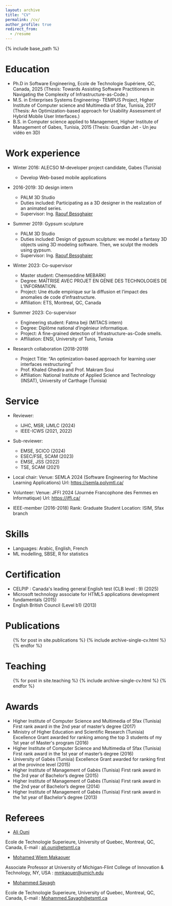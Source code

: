 ```yaml
---
layout: archive
title: "CV"
permalink: /cv/
author_profile: true
redirect_from:
  - /resume
---
```


{% include base_path %}

Education
======
* Ph.D in Software Engineering, Ecole de Technologie Supériere, QC, Canada, 2025 (Thesis: Towards Assisting Software Practitioners in Navigating the Complexity of Infrastructure-as-Code.)
* M.S. in Enterprises Systems Engineering- TEMPUS Project, Higher Institute of Computer science and Multimedia of Sfax, Tunisia, 2017 (Thesis: An Optimization-based approach for Usability Assessment of Hybrid Mobile User Interfaces.)
* B.S. in Computer science applied to Management, Higher Institute of Management of Gabes, Tunisia, 2015 (Thesis: Guardian Jet - Un jeu vidéo en 3D)


Work experience
======

* Winter 2016: ALECSO M-developer project candidate, Gabes (Tunisia)
  * Develop Web-based mobile applications
                
* 2016-2019: 3D design intern
  * PALM 3D Studio 
  * Duties included: Participating as a 3D designer in the realization of an animated series.
  * Supervisor: Ing. [Raouf Bessghaier](https://www.linkedin.com/in/bessghaier-raouf/)

* Summer 2019: Gypsum sculpture
  * PALM 3D Studio 
  * Duties included: Design of gypsum sculpture: we model a fantasy 3D objects using 3D modeling software. Then, we sculpt the models using gypsum.
  * Supervisor: Ing. [Raouf Bessghaier](https://www.linkedin.com/in/bessghaier-raouf/)
    
* Winter 2023: Co-supervisor
   * Master student: Chemseddine MEBARKI
   * Degree: MAÎTRISE AVEC PROJET EN GÉNIE DES TECHNOLOGIES DE L’INFORMATION.
   * Project: Une étude empirique sur la diffusion et l’impact des anomalies de code d’infrastructure.
   * Affiliation: ETS, Montreal, QC, Canada
 
* Summer 2023: Co-supervisor
   * Engineering student: Fatma beji (MITACS intern)
   * Degree: Diplôme national d’ingénieur informatique.
   * Project: A fine-grained detection of Infrastructure-as-Code smells.
   * Affiliation: ENSI, University of Tunis, Tunisia

* Research collaboration (2018-2019)
   * Project Title: “An optimization-based approach for learning user interfaces restructuring”
   * Prof. Khaled Ghedira and Prof. Makram Soui
   * Affiliation: National Institute of Applied Science and Technology (INSAT), University of Carthage (Tunisia)

Service
======

* Reviewer:
  - IJHC, MSR, IJMLC (2024)
  - IEEE-ICWS (2021, 2022)
    
* Sub-reviewer:
  - EMSE, SCICO (2024)
  - ESEC/FSE, SCAM (2023)
  - EMSE, JSS (2022)
  - TSE, SCAM (2021)
  
 * Local chair:
   Venue: SEMLA 2024 (Software Engineering for Machine Learning Applications)
   Url: https://semla.polymtl.ca/
   
* Volunteer:
   Venue: JFFI 2024 (Journée Francophone des Femmes en Informatique)
   Url: https://jffi.ca/

* IEEE-member (2016-2018)
  Rank: Graduate Student
  Location: ISIM, Sfax branch  
  
  
  
Skills
======
* Languages: Arabic, English, French
* ML modelling, SBSE, R for statistics
  

Certification
======
* CELPIP : Canada's leading general English test (CLB level : 9) (2025)
* Microsoft technology associate for HTML5 applications development fundamentals (2015)
* English British Council (Level b1) (2013)


Publications
======
  <ul>{% for post in site.publications %}
    {% include archive-single-cv.html %}
  {% endfor %}</ul>
  

Teaching
======
  <ul>{% for post in site.teaching %}
    {% include archive-single-cv.html %}
  {% endfor %}</ul>
  
Awards
======

* Higher Institute of Computer Science and Multimedia of Sfax (Tunisia) 
First rank award in the 2nd year of master’s degree (2017)
* Ministry of Higher Education and Scientific Research (Tunisia)
Excellence Grant awarded for ranking among the top 3 students of my 1st year of Master's program (2016)
* Higher Institute of Computer Science and Multimedia of Sfax (Tunisia) 
First rank award in the 1st year of master’s degree (2016)
* University of Gabès (Tunisia)
Excellence Grant awarded for ranking first at the province level (2015)
* Higher Institute of Management of Gabès (Tunisia)
First rank award in the 3rd year of Bachelor’s degree (2015)
* Higher Institute of Management of Gabès (Tunisia)
First rank award in the 2nd year of Bachelor’s degree (2014)
* Higher Institute of Management of Gabès (Tunisia)
First rank award in the 1st year of Bachelor’s degree (2013)

Referees
======  

* [Ali Ouni](https://ouniali.github.io)
  
Ecole de Technologie Superieure, University of Quebec, Montreal, QC, Canada, E-mail : ali.ouni@etsmtl.ca

* [Mohamed Wiem Makaouer](https://directory.umflint.edu/computer-science-engineering-and-physics/mmkaouer)
  
Associate Professor at University of Michigan-Flint College of Innovation & Technology, NY, USA : mmkaouer@umich.edu

* [Mohammed Sayagh](https://msayagh.github.io)
  
Ecole de Technologie Superieure, University of Quebec, Montreal, QC, Canada, E-mail : Mohammed.Sayagh@etsmtl.ca



